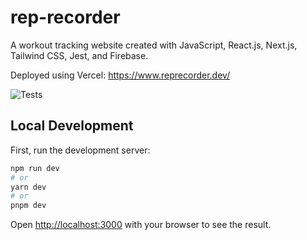 # rep-recorder

A workout tracking website created with JavaScript, React.js, Next.js, Tailwind CSS, Jest, and Firebase.

Deployed using Vercel: https://www.reprecorder.dev/

![Tests](https://github.com/AustinMichaelColeman/rep-recorder/actions/workflows/tests.yml/badge.svg)

## Local Development

First, run the development server:

```bash
npm run dev
# or
yarn dev
# or
pnpm dev
```

Open [http://localhost:3000](http://localhost:3000) with your browser to see the result.
